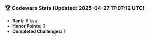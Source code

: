 ### 🏆 Codewars Stats (Updated: 2025-04-27 17:07:12 UTC)

- **Rank:** 8 kyu
- **Honor Points:** 3
- **Completed Challenges:** 1
